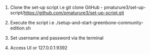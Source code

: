 1. Clone the set-up script i.e git clone GitHub - pmaturure3/set-up-script/https://github.com/pmaturure3/set-up-script.git 

2. Execute the script i.e ./setup-and-start-greenbone-community-edition.sh

3. Set username and password via the terminal

4. Access UI or 127.0.0.1:9392
